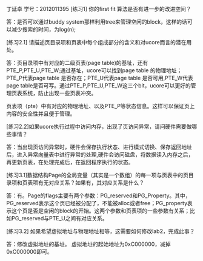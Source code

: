 丁延卓 学号：2012011395
[练习1] 你的first fit 算法是否有进一步的改进空间？

答：是否可以通过buddy system那样利用tree来管理空闲的block，这样的话可以减少搜索的时间，为log(n);


[练习2.1] 请描述页目录项和页表中每个组成部分的含义和对ucore而言的潜在用处。

答：页目录项中有对应的二级页表(page table)的基址，还有 PTE_P,PTE_U,PTE_W;通过基址，ucore可以找到page table 的物理地址；PTE_P代表page table 是否存在；PTE_U代表page table 是否可用,PTE_W代表page table是否可写。通过PTE_P,PTE_U,PTE_W这三个bit，ucore可以更好的管理页表系统，防止出现一些页表冲突。
   
页表项（pte）中有对应的物理地址、以及PTE_P等状态信息。这样可以保证页上内容的安全性并且便于管理。

[练习2.2]如果ucore执行过程中访问内存，出现了页访问异常，请问硬件需要做哪些事情？

答：当出现页访问异常时，硬件会保存执行状态、进行模式切换、保存返回地址后，进入异常向量表中进行异常的处理,硬件会访问磁盘，将数据读入内存之后，再更新页表，在处理完成后，在返回程序执行的状态。


[练习3.1]数据结构Page的全局变量（其实是一个数组）的每一项与页表中的页目录项和页表项有无对应关系？如果有，其对应关系是什么？

答：有。Page的flags主要有两个参数：PG_reserved和PG_Property。其中，PG_reserved表示这个页已经被分配了，不能被alloc或者free；PG_property表示这个页是否是空闲的block的开始。这两个参数和页表项的一些参数有关系；比如PG_reserved与PTE_U之间有对应关系。

[练习3.2] 如果希望虚拟地址与物理地址相等，这需要如何修改lab2，完成此事？

答：修改虚拟地址的基址。 虚拟地址的起始地址为0xC000000，减掉0xC000000即可。

